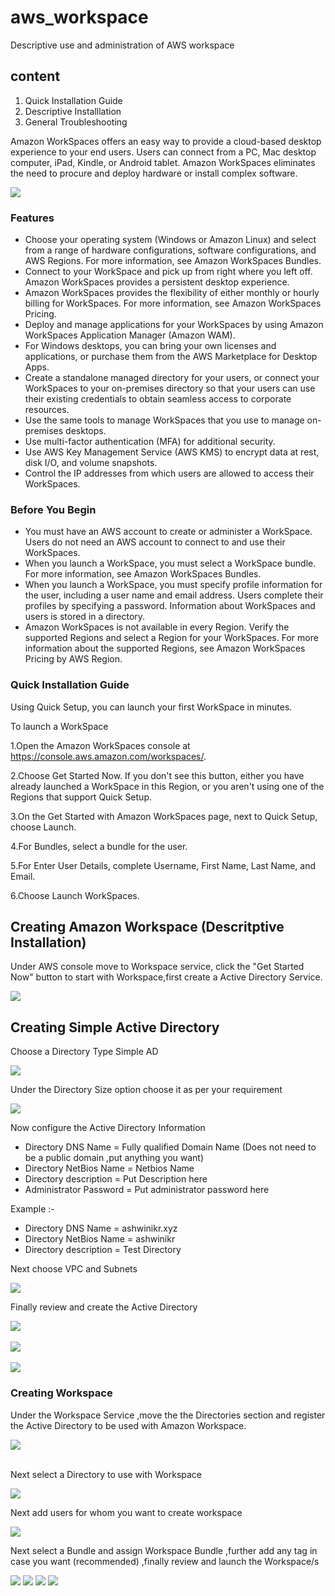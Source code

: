 # aws_workspace
Descriptive use and administration of AWS workspace

## content 
<ol> 
  <li> Quick Installation Guide 
  <li> Descriptive Installlation 
  <li> General Troubleshooting
  </ol>



<p> Amazon WorkSpaces offers an easy way to provide a cloud-based desktop experience to your end users. Users can connect from a PC, Mac desktop computer, iPad, Kindle, or Android tablet. Amazon WorkSpaces eliminates the need to procure and deploy hardware or install complex software.</p>
<img src="https://gitresource.s3.us-east-2.amazonaws.com/aws_workspace/Screenshot+from+2019-09-09+20-42-00.png">
<h3>Features</h3>
<ul>
  <li>Choose your operating system (Windows or Amazon Linux) and select from a range of hardware configurations, software configurations, and AWS Regions. For more information, see Amazon WorkSpaces Bundles.

  <li>Connect to your WorkSpace and pick up from right where you left off. Amazon WorkSpaces provides a persistent desktop experience.

  <li>Amazon WorkSpaces provides the flexibility of either monthly or hourly billing for WorkSpaces. For more information, see Amazon WorkSpaces Pricing.

   <li>Deploy and manage applications for your WorkSpaces by using Amazon WorkSpaces Application Manager (Amazon WAM).

  <li>For Windows desktops, you can bring your own licenses and applications, or purchase them from the AWS Marketplace for Desktop Apps.

   <li>Create a standalone managed directory for your users, or connect your WorkSpaces to your on-premises directory so that your users can use their existing credentials to obtain seamless access to corporate resources.

   <li> Use the same tools to manage WorkSpaces that you use to manage on-premises desktops.

   <li>Use multi-factor authentication (MFA) for additional security.

   <li>Use AWS Key Management Service (AWS KMS) to encrypt data at rest, disk I/O, and volume snapshots.

   <li>Control the IP addresses from which users are allowed to access their WorkSpaces.
</ul>

<h3> Before You Begin </h3>
<ul>
   <li> You must have an AWS account to create or administer a WorkSpace. Users do not need an AWS account to connect to and use their WorkSpaces.

   <li> When you launch a WorkSpace, you must select a WorkSpace bundle. For more information, see Amazon WorkSpaces Bundles.

   <li> When you launch a WorkSpace, you must specify profile information for the user, including a user name and email address. Users complete their profiles by specifying a password. Information about WorkSpaces and users is stored in a directory.

   <li> Amazon WorkSpaces is not available in every Region. Verify the supported Regions and select a Region for your WorkSpaces. For more information about the supported Regions, see Amazon WorkSpaces Pricing by AWS Region.
</ul>
  
###  Quick Installation Guide 
Using Quick Setup, you can launch your first WorkSpace in minutes.

To launch a WorkSpace

  1.Open the Amazon WorkSpaces console at https://console.aws.amazon.com/workspaces/.

  2.Choose Get Started Now. If you don't see this button, either you have already launched a WorkSpace in this Region, or you aren't using one of the Regions that support Quick Setup.

  3.On the Get Started with Amazon WorkSpaces page, next to Quick Setup, choose Launch.
  
  4.For Bundles, select a bundle for the user.
  
  5.For Enter User Details, complete Username, First Name, Last Name, and Email.
  
  6.Choose Launch WorkSpaces.

<h2> Creating Amazon Workspace (Descritptive Installation) </h2>
<p> Under AWS console move to Workspace service, click the "Get Started Now" button to start with Workspace,first create a Active Directory Service. <p>
<img src="https://gitresource.s3.us-east-2.amazonaws.com/aws_workspace/Screenshot+from+2019-09-09+19-10-03.png">
<h2> Creating Simple Active Directory   </h2>
<p>Choose a Directory Type Simple AD </p>
<img src="https://gitresource.s3.us-east-2.amazonaws.com/aws_workspace/Screenshot+from+2019-09-09+19-12-30.png">
<p>Under the Directory Size option choose it as per your requirement </p>
<img src="https://gitresource.s3.us-east-2.amazonaws.com/aws_workspace/Screenshot+from+2019-09-09+19-13-54.png">
<p>
  Now configure the Active Directory Information <br>
  <ul>
    <li>Directory DNS Name = Fully qualified Domain Name (Does not need to be a public domain ,put anything you want) </li>
    <li>Directory NetBios Name = Netbios Name </li>
    <li>Directory description = Put Description here </li>
    <li>Administrator Password = Put administrator password here
   </ul>
      <p> Example :- </p>
<ul>
    <li>Directory DNS Name = ashwinikr.xyz
    <li>Directory NetBios Name = ashwinikr
    <li>Directory description = Test Directory 
</ul>

<p> Next choose VPC and Subnets </p>
  <img src="https://gitresource.s3.us-east-2.amazonaws.com/aws_workspace/Screenshot+from+2019-09-09+19-26-47.png">
  
<p> Finally review and create the Active Directory </p>
<img src="https://gitresource.s3.us-east-2.amazonaws.com/aws_workspace/Screenshot+from+2019-09-09+19-26-54.png">
<br> <br>
<img src ="https://gitresource.s3.us-east-2.amazonaws.com/aws_workspace/Screenshot+from+2019-09-09+19-26-59.png">
<br> <br>
<img src="https://gitresource.s3.us-east-2.amazonaws.com/aws_workspace/Screenshot+from+2019-09-09+19-27-28.png">

  
### Creating Workspace 
<p> Under the Workspace Service ,move the the Directories section and register the Active Directory to be used with Amazon Workspace.</p>
<img src="https://gitresource.s3.us-east-2.amazonaws.com/aws_workspace/Screenshot+from+2019-09-09+20-06-09.png">
<br><br>
<p> Next select a Directory to use with Workspace </p>
<img src="https://gitresource.s3.us-east-2.amazonaws.com/aws_workspace/Screenshot+from+2019-09-09+20-09-02.png">
<br>
<p> Next add users for whom you want to create workspace </p>
<img src="https://gitresource.s3.us-east-2.amazonaws.com/aws_workspace/Screenshot+from+2019-09-09+20-10-47.png">
<br>
<p> Next select a Bundle and assign Workspace Bundle ,further add any tag in case you want (recommended) ,finally review and launch the Workspace/s</p>
<img src="https://gitresource.s3.us-east-2.amazonaws.com/aws_workspace/Screenshot+from+2019-09-09+20-10-56.png">
<img src="https://gitresource.s3.us-east-2.amazonaws.com/aws_workspace/Screenshot+from+2019-09-09+20-11-10.png">
<img src="https://gitresource.s3.us-east-2.amazonaws.com/aws_workspace/Screenshot+from+2019-09-09+20-12-04.png">
<img src="https://gitresource.s3.us-east-2.amazonaws.com/aws_workspace/Screenshot+from+2019-09-09+20-12-19.png">
<br>


